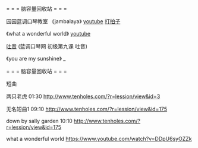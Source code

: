 

= = = 脑容量回收站 = = =

园园蓝调口琴教室 《jambalaya》 [youtube](https://www.youtube.com/watch?v=cAg42r9PaHE) [打拍子](https://youtu.be/cAg42r9PaHE?t=7m30s)

《what a wonderful world》 [youtube](https://www.youtube.com/watch?v=C9ApUAi7D8A)

[吐音](https://www.youtube.com/watch?v=k_OnIzxm4qo)
(蓝调口琴网 初级第九课 吐音)

《you are my sunshine》 [_](https://www.youtube.com/watch?v=DDpU6syOZZk)

= = = 脑容量回收站 = = =

短曲

两只老虎
01:30
http://www.tenholes.com/?r=lession/view&id=3

无名短曲1
09:10
http://www.tenholes.com/?r=lession/view&id=175

down by sally garden
10:10
http://www.tenholes.com/?r=lession/view&id=175

what a wonderful world
https://www.youtube.com/watch?v=DDpU6syOZZk



